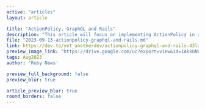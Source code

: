 ```yaml
---
active: "articles"
layout: article

title: "ActionPolicy, GraphQL and Rails"
description: "This article will focus on implementing ActionPolicy in a simple Rails app using GraphQL."
file: "2023-09-13-actionpolicy-graphql-and-rails.md"
link: https://dev.to/yet_anotherdev/actionpolicy-graphql-and-rails-43la
preview_image_link: "https://drive.google.com/uc?export=view&id=1AkkGNCKh9T69VbkESl46A8siHoJDyzOX"
tags: Aug2023
author: 'Ruby News'

preview_full_background: false
preview_blur: true

article_preview_blur: true
round_borders: false
---
```

